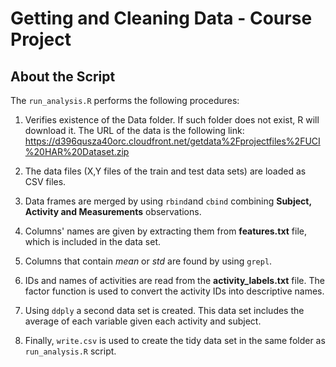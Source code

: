 # Getting and Cleaning Data - Course Project
## About the Script
The `run_analysis.R` performs the following procedures:

1. Verifies existence of the Data folder. If such folder does not exist, R will download it. The URL of the data is the following link: https://d396qusza40orc.cloudfront.net/getdata%2Fprojectfiles%2FUCI%20HAR%20Dataset.zip 

2. The data files (X,Y files of the train and test data sets) are loaded as CSV files. 

3. Data frames are merged by using `rbind`and `cbind` combining **Subject, Activity and Measurements** observations.

4. Columns' names are given by extracting them from **features.txt** file, which is included in the data set.

5. Columns that contain *mean* or *std* are found by using `grepl`.

6. IDs and names of activities are read from the **activity_labels.txt** file. The factor function is used to convert the activity IDs into descriptive names.

7. Using `ddply` a second data set is created. This data set includes the average of each variable given each activity and subject. 

8. Finally, `write.csv` is used to create the tidy data set in the same folder as `run_analysis.R` script.
